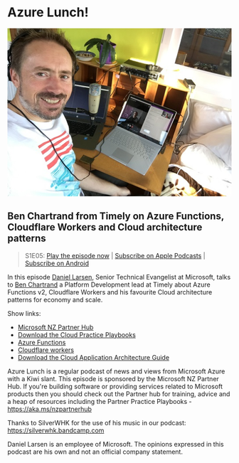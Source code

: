 # Azure Lunch!

![Ben Chartrand and Daniel Larsen recording a podcast](./s1e05_512.jpg)

## Ben Chartrand from Timely on Azure Functions, Cloudflare Workers and Cloud architecture patterns

> S1E05: [Play the episode now](https://azurelunchnz.azureedge.net/podcasts/azure-lunch-s1e05.mp3) |
> [Subscribe on Apple Podcasts](https://itunes.apple.com/nz/podcast/azure-lunch/id1436427476?mt=2)
| [Subscribe on Android](https://subscribeonandroid.com/azurelunchnz.azureedge.net/podcast/feed.rss)

<p>In this episode <a href="https://twitter.com/DanielLarsenNZ">Daniel Larsen</a>, Senior Technical Evangelist at
Microsoft, talks to <a href="https://twitter.com/bcnzer">Ben Chartrand</a> a Platform Development lead
at Timely about Azure Functions v2, Cloudflare Workers and his favourite Cloud architecture patterns
for economy and scale.</p>

<p>Show links:</p>
<ul>
<li><a href="https://aka.ms/nzpartnerhub">Microsoft NZ Partner Hub</a></li>
<li><a href="https://partner.microsoft.com/en-nz/campaigns/cloud-practice-playbooks">Download the Cloud Practice Playbooks</a></li>
<li><a href="https://docs.microsoft.com/en-us/azure/azure-functions/functions-overview">Azure Functions</a></li>
<li><a href="https://www.cloudflare.com/products/cloudflare-workers/">Cloudflare workers</a></li>
<li><a href="https://azure.microsoft.com/en-us/campaigns/cloud-application-architecture-guide/">Download the Cloud Application Architecture Guide</a></li>
</ul>

<p>Azure Lunch is a regular podcast of news and views from Microsoft Azure with a Kiwi slant. This episode
is sponsored by the Microsoft NZ Partner Hub. If you're building software or providing services related
to Microsoft products then you should check out the Partner hub for training, advice and a heap of resources
including the Partner Practice Playbooks - <a href="https://aka.ms/nzpartnerhub">https://aka.ms/nzpartnerhub</a></p>

<p>Thanks to SilverWHK for the use of his music in our podcast: <a href="https://silverwhk.bandcamp.com/">https://silverwhk.bandcamp.com</a></p>

<p>Daniel Larsen is an employee of Microsoft. The opinions expressed in this podcast are
his own and not an official company statement.</p>
